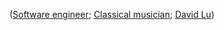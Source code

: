 ([Software engineer](https://app.codesignal.com/coding-report/czp3wMXCRt3vZsFDE-TNyiXEgsukJJiae6C9kWSnA5);
[Classical musician](https://open.spotify.com/playlist/37BNdr2PSAGvBDNHi43SEK?si=lqhFgrLWQ56Celoy0wqvng); 
[David Lu](https://www.linkedin.com/in/david-ab-lu/))
